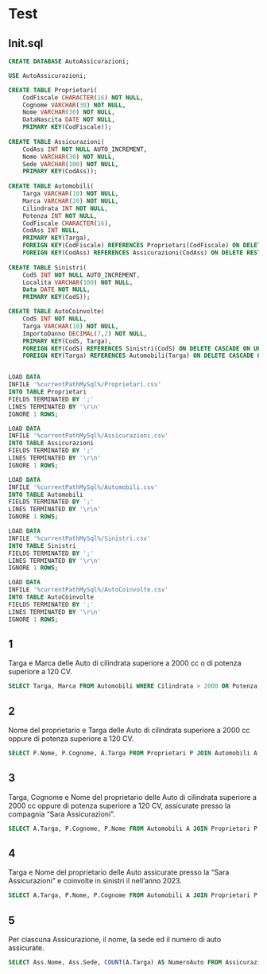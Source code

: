 # Test
## Init.sql

```sql
CREATE DATABASE AutoAssicurazioni;

USE AutoAssicurazioni;

CREATE TABLE Proprietari(
	CodFiscale CHARACTER(16) NOT NULL,
	Cognome VARCHAR(30) NOT NULL,
	Nome VARCHAR(30) NOT NULL,
	DataNascita DATE NOT NULL,
	PRIMARY KEY(CodFiscale));
	
CREATE TABLE Assicurazioni(
	CodAss INT NOT NULL AUTO_INCREMENT,
	Nome VARCHAR(30) NOT NULL,
	Sede VARCHAR(100) NOT NULL,
	PRIMARY KEY(CodAss));
	
CREATE TABLE Automobili(
	Targa VARCHAR(10) NOT NULL,
	Marca VARCHAR(20) NOT NULL,
	Cilindrata INT NOT NULL,
	Potenza INT NOT NULL,
	CodFiscale CHARACTER(16),
	CodAss INT NULL,
	PRIMARY KEY(Targa),
	FOREIGN KEY(CodFiscale) REFERENCES Proprietari(CodFiscale) ON DELETE SET NULL ON UPDATE CASCADE,
	FOREIGN KEY(CodAss) REFERENCES Assicurazioni(CodAss) ON DELETE RESTRICT ON UPDATE CASCADE);
	
CREATE TABLE Sinistri(
	CodS INT NOT NULL AUTO_INCREMENT,
	Localita VARCHAR(100) NOT NULL,
	Data DATE NOT NULL,
	PRIMARY KEY(CodS));

CREATE TABLE AutoCoinvolte(
	CodS INT NOT NULL,
	Targa VARCHAR(10) NOT NULL,
	ImportoDanno DECIMAL(7,2) NOT NULL,
	PRIMARY KEY(CodS, Targa),
	FOREIGN KEY(CodS) REFERENCES Sinistri(CodS) ON DELETE CASCADE ON UPDATE CASCADE,
	FOREIGN KEY(Targa) REFERENCES Automobili(Targa) ON DELETE CASCADE ON UPDATE CASCADE);


LOAD DATA
INFILE '%currentPathMySql%/Proprietari.csv'
INTO TABLE Proprietari
FIELDS TERMINATED BY ';'
LINES TERMINATED BY '\r\n'
IGNORE 1 ROWS;

LOAD DATA
INFILE '%currentPathMySql%/Assicurazioni.csv'
INTO TABLE Assicurazioni
FIELDS TERMINATED BY ';'
LINES TERMINATED BY '\r\n'
IGNORE 1 ROWS;

LOAD DATA
INFILE '%currentPathMySql%/Automobili.csv'
INTO TABLE Automobili
FIELDS TERMINATED BY ';'
LINES TERMINATED BY '\r\n'
IGNORE 1 ROWS;

LOAD DATA
INFILE '%currentPathMySql%/Sinistri.csv'
INTO TABLE Sinistri
FIELDS TERMINATED BY ';'
LINES TERMINATED BY '\r\n'
IGNORE 1 ROWS;

LOAD DATA
INFILE '%currentPathMySql%/AutoCoinvolte.csv'
INTO TABLE AutoCoinvolte
FIELDS TERMINATED BY ';'
LINES TERMINATED BY '\r\n'
IGNORE 1 ROWS;
```

## 1
Targa e Marca delle Auto di cilindrata superiore a 2000 cc o di potenza superiore a 120 CV.

```sql
SELECT Targa, Marca FROM Automobili WHERE Cilindrata > 2000 OR Potenza > 120;
```

## 2
Nome del proprietario e Targa delle Auto di cilindrata superiore a 2000 cc oppure di potenza
superiore a 120 CV.

```sql
SELECT P.Nome, P.Cognome, A.Targa FROM Proprietari P JOIN Automobili A ON P.CodFiscale = A.CodFiscale WHERE A.Cilindrata > 2000 OR A.Potenza > 120;
```

## 3
Targa, Cognome e Nome del proprietario delle Auto di cilindrata superiore a 2000 cc oppure di
potenza superiore a 120 CV, assicurate presso la compagnia “Sara Assicurazioni”.

```sql
SELECT A.Targa, P.Cognome, P.Nome FROM Automobili A JOIN Proprietari P ON A.CodFiscale = P.CodFiscale JOIN Assicurazioni Ass ON A.CodAss = Ass.CodAss WHERE (A.Cilindrata > 2000 OR A.Potenza > 120) AND Ass.Nome = 'Sara Assicurazioni';
```

## 4
Targa e Nome del proprietario delle Auto assicurate presso la “Sara Assicurazioni” e coinvolte in
sinistri il nell’anno 2023.

```sql
SELECT A.Targa, P.Nome, P.Cognome FROM Automobili A JOIN Proprietari P ON A.CodFiscale = P.CodFiscale JOIN Assicurazioni Ass ON A.CodAss = Ass.CodAss JOIN AutoCoinvolte AC ON A.Targa = AC.Targa JOIN Sinistri S ON AC.CodS = S.CodS WHERE Ass.Nome = 'Sara Assicurazioni' AND YEAR(S.Data) = 2023;
```

## 5
Per ciascuna Assicurazione, il nome, la sede ed il numero di auto assicurate.

```sql
SELECT Ass.Nome, Ass.Sede, COUNT(A.Targa) AS NumeroAuto FROM Assicurazioni Ass JOIN Automobili A ON Ass.CodAss = A.CodAss GROUP BY Ass.CodAss;
```
